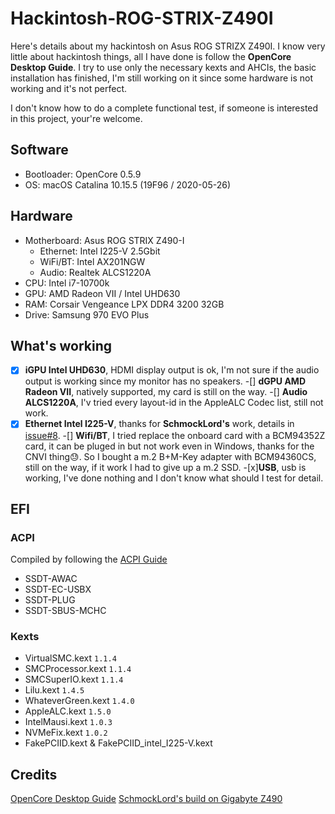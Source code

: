 # Hackintosh-ROG-STRIX-Z490I

Here's details about my hackintosh on Asus ROG STRIZX Z490I. I know very little about hackintosh things, all I have done is follow the **OpenCore Desktop Guide**. I try to use only the necessary kexts and AHCIs, the basic installation has finished, I'm still working on it since some hardware is not working and it's not perfect. 

I don't know how to do a complete functional test, if someone is interested in this project, your're welcome.

## Software

* Bootloader: OpenCore 0.5.9
* OS: macOS Catalina 10.15.5 (19F96 / 2020-05-26)

## Hardware

* Motherboard: Asus ROG STRIX Z490-I
    * Ethernet: Intel I225-V 2.5Gbit
    * WiFi/BT: Intel AX201NGW
    * Audio: Realtek ALCS1220A
* CPU: Intel i7-10700k
* GPU: AMD Radeon VII / Intel UHD630
* RAM: Corsair Vengeance LPX DDR4 3200 32GB
* Drive: Samsung 970 EVO Plus

## What's working

-[x] **iGPU Intel UHD630**, HDMI display output is ok, I'm not sure if the audio output is working since my monitor has no speakers.
-[] **dGPU AMD Radeon VII**, natively supported, my card is still on the way.
-[] **Audio ALCS1220A**, I'v tried every layout-id in the AppleALC Codec list, still not work.
-[x] **Ethernet Intel I225-V**, thanks for **SchmockLord's** work, details in [issue#8](https://github.com/SchmockLord/Hackintosh-Intel-i9-10900k-Gigabyte-Z490-Vision-D/issues/8).
-[] **Wifi/BT**, I tried replace the onboard card with a BCM94352Z card, it can be pluged in but not work even in Windows, thanks for the CNVI thing😓. So I bought a m.2 B+M-Key adapter with BCM94360CS, still on the way, if it work I had to give up a m.2 SSD.
-[x]**USB**, usb is working, I've done nothing and I don't know what should I test for detail.

## EFI

### ACPI

Compiled by following the [ACPI Guide](https://dortania.github.io/Getting-Started-With-ACPI/)

* SSDT-AWAC
* SSDT-EC-USBX
* SSDT-PLUG
* SSDT-SBUS-MCHC

### Kexts

* VirtualSMC.kext `1.1.4`
* SMCProcessor.kext `1.1.4`
* SMCSuperIO.kext `1.1.4`
* Lilu.kext `1.4.5`
* WhateverGreen.kext `1.4.0`
* AppleALC.kext `1.5.0`
* IntelMausi.kext `1.0.3`
* NVMeFix.kext `1.0.2`
* FakePCIID.kext & FakePCIID_intel_I225-V.kext

## Credits

[OpenCore Desktop Guide](https://dortania.github.io/OpenCore-Desktop-Guide/)
[SchmockLord's build on Gigabyte Z490](https://github.com/SchmockLord/Hackintosh-Intel-i9-10900k-Gigabyte-Z490-Vision-D)
